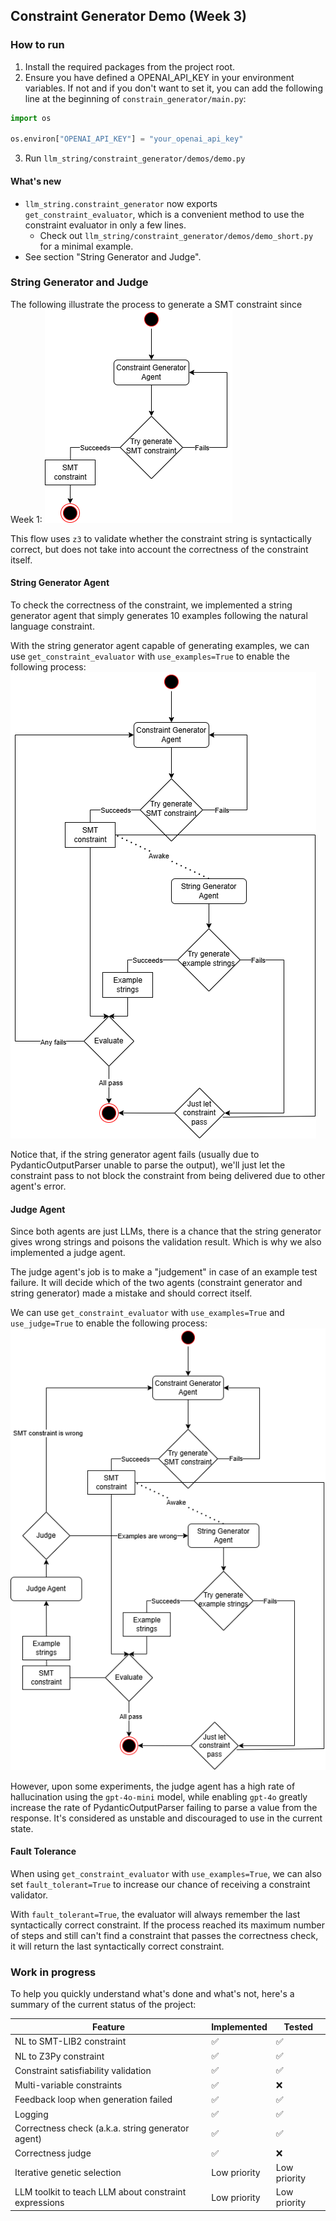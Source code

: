 ## Constraint Generator Demo (Week 3)

### How to run
1. Install the required packages from the project root.
2. Ensure you have defined a OPENAI_API_KEY in your environment variables. If not and if you don't want to set it, you can add the following line at the beginning of `constrain_generator/main.py`:
```python
import os

os.environ["OPENAI_API_KEY"] = "your_openai_api_key"
```
3. Run `llm_string/constraint_generator/demos/demo.py`

#### What's new
- `llm_string.constraint_generator` now exports `get_constraint_evaluator`, which is a convenient method to use the constraint evaluator in only a few lines.
  - Check out `llm_string/constraint_generator/demos/demo_short.py` for a minimal example.
- See section "String Generator and Judge".

### String Generator and Judge
The following illustrate the process to generate a SMT constraint since Week 1:
<img src="./basic.png">

This flow uses `z3` to validate whether the constraint string is syntactically correct, but does not take into account the correctness of the constraint itself.

#### String Generator Agent

To check the correctness of the constraint, we implemented a string generator agent that simply generates 10 examples following the natural language constraint.

With the string generator agent capable of generating examples, we can use `get_constraint_evaluator` with `use_examples=True` to enable the following process:
<img src="./with_example.png">

Notice that, if the string generator agent fails (usually due to PydanticOutputParser unable to parse the output), we'll just let the constraint pass to not block the constraint from being delivered due to other agent's error.

#### Judge Agent
Since both agents are just LLMs, there is a chance that the string generator gives wrong strings and poisons the validation result. Which is why we also implemented a judge agent.

The judge agent's job is to make a "judgement" in case of an example test failure. It will decide which of the two agents (constraint generator and string generator) made a mistake and should correct itself.

We can use `get_constraint_evaluator` with `use_examples=True` and `use_judge=True` to enable the following process:
<img src="./example_judge.png">

However, upon some experiments, the judge agent has a high rate of hallucination using the `gpt-4o-mini` model, while enabling `gpt-4o` greatly increase the rate of PydanticOutputParser failing to parse a value from the response. It's considered as unstable and discouraged to use in the current state.

#### Fault Tolerance
When using `get_constraint_evaluator` with `use_examples=True`, we can also set `fault_tolerant=True` to increase our chance of receiving a constraint validator.

With `fault_tolerant=True`, the evaluator will always remember the last syntactically correct constraint. If the process reached its maximum number of steps and still can't find a constraint that passes the correctness check, it will return the last syntactically correct constraint.


### Work in progress

To help you quickly understand what's done and what's not, here's a summary of the current status of the project:

| Feature                                               | Implemented  | Tested       |
|-------------------------------------------------------|--------------|--------------|
| NL to SMT-LIB2 constraint                             | ✅            | ✅            |
| NL to Z3Py constraint                                 | ✅            | ✅            |
| Constraint satisfiability validation                  | ✅            | ✅            |
| Multi-variable constraints                            | ✅            | ❌            |
| Feedback loop when generation failed                  | ✅            | ✅            |
| Logging                                               | ✅            | ✅            |
| Correctness check (a.k.a. string generator agent)     | ✅            | ✅            |
| Correctness judge                                     | ✅            | ❌            |
| Iterative genetic selection                           | Low priority | Low priority |
| LLM toolkit to teach LLM about constraint expressions | Low priority | Low priority |